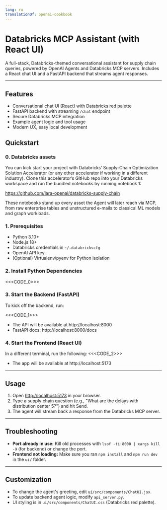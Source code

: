 ```yaml
---
lang: ru
translationOf: openai-cookbook
---
```


# Databricks MCP Assistant (with React UI)

A full-stack, Databricks-themed conversational assistant for supply chain queries, powered by OpenAI Agents and Databricks MCP servers. Includes a React chat UI and a FastAPI backend that streams agent responses.

---

## Features
- Conversational chat UI (React) with Databricks red palette
- FastAPI backend with streaming `/chat` endpoint
- Secure Databricks MCP integration 
- Example agent logic and tool usage
- Modern UX, easy local development


## Quickstart

### 0. Databricks assets

You can kick start your project with Databricks’ Supply-Chain Optimization Solution Accelerator (or any other accelerator if working in a different industry). Clone this accelerator’s GitHub repo into your Databricks workspace and run the bundled notebooks by running notebook 1:

https://github.com/lara-openai/databricks-supply-chain

These notebooks stand up every asset the Agent will later reach via MCP, from raw enterprise tables and unstructured e-mails to classical ML models and graph workloads.

### 1. Prerequisites
- Python 3.10+
- Node.js 18+
- Databricks credentials in `~/.databrickscfg`
- OpenAI API key 
- (Optional) Virtualenv/pyenv for Python isolation

### 2. Install Python Dependencies
<<&lt;CODE_0&gt;>>

### 3. Start the Backend (FastAPI)

To kick off the backend, run:

<<&lt;CODE_1&gt;>>
- The API will be available at http://localhost:8000
- FastAPI docs: http://localhost:8000/docs

### 4. Start the Frontend (React UI)
In a different terminal, run the following:
<<&lt;CODE_2&gt;>>
- The app will be available at http://localhost:5173

---

## Usage
1. Open [http://localhost:5173](http://localhost:5173) in your browser.
2. Type a supply chain question (e.g., "What are the delays with distribution center 5?") and hit Send.
3. The agent will stream back a response from the Databricks MCP server.

---

## Troubleshooting
- **Port already in use:** Kill old processes with `lsof -ti:8000 | xargs kill -9` (for backend) or change the port.
- **Frontend not loading:** Make sure you ran `npm install` and `npm run dev` in the `ui/` folder.

---

## Customization
- To change the agent's greeting, edit `ui/src/components/ChatUI.jsx`.
- To update backend agent logic, modify `api_server.py`.
- UI styling is in `ui/src/components/ChatUI.css` (Databricks red palette).



